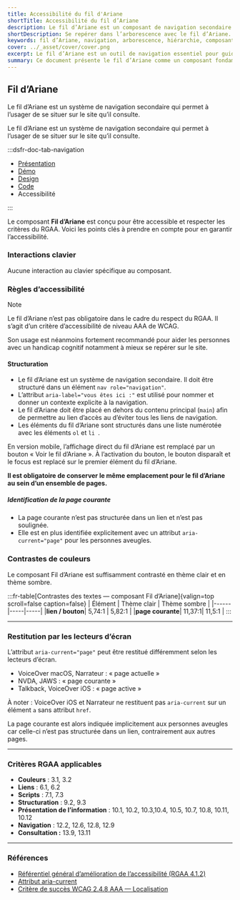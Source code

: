 ```yaml
---
title: Accessibilité du fil d'Ariane
shortTitle: Accessibilité du fil d’Ariane
description: Le fil d’Ariane est un composant de navigation secondaire permettant à l’usager de se repérer dans l’arborescence d’un site et de revenir à un niveau supérieur.
shortDescription: Se repérer dans l’arborescence avec le fil d’Ariane.
keywords: fil d’Ariane, navigation, arborescence, hiérarchie, composant, UX, design system, position, retour, accessibilité
cover: ../_asset/cover/cover.png
excerpt: Le fil d’Ariane est un outil de navigation essentiel pour guider l’usager dans une structure de site complexe. Il indique la position courante et facilite les retours à des pages de niveau supérieur.
summary: Ce document présente le fil d’Ariane comme un composant fondamental de navigation secondaire. Il explique quand l’utiliser, comment le positionner correctement dans la page, les règles de cliquabilité, les restrictions liées au fond et les principes éditoriaux à respecter. Le fil d’Ariane renforce l’orientation de l’usager en lui offrant un repère visuel clair dans l’architecture du site. Ce guide s’adresse aux designers et intégrateurs souhaitant garantir une navigation fluide et cohérente dans des environnements complexes.
---
```


## Fil d’Ariane

Le fil d’Ariane est un système de navigation secondaire qui permet à l’usager de se situer sur le site qu’il consulte.

Le fil d’Ariane est un système de navigation secondaire qui permet à l’usager de se situer sur le site qu’il consulte.

:::dsfr-doc-tab-navigation

- [Présentation](../index.md)
- [Démo](../demo/index.md)
- [Design](../design/index.md)
- [Code](../code/index.md)
- Accessibilité

:::

Le composant **Fil d’Ariane** est conçu pour être accessible et respecter les critères du RGAA. Voici les points clés à prendre en compte pour en garantir l’accessibilité.

### Interactions clavier

Aucune interaction au clavier spécifique au composant.

### Règles d’accessibilité

> [!NOTE]
> Le fil d’Ariane n’est pas obligatoire dans le cadre du respect du RGAA. Il s’agit d’un critère d’accessibilité de niveau AAA de WCAG.
>
> Son usage est néanmoins fortement recommandé pour aider les personnes avec un handicap cognitif notamment à mieux se repérer sur le site.

#### Structuration

- Le fil d’Ariane est un système de navigation secondaire. Il doit être structuré dans un élément `nav role="navigation"`.
- L’attribut `aria-label="vous êtes ici :"` est utilisé pour nommer et donner un contexte explicite à la navigation.
- Le fil d’Ariane doit être placé en dehors du contenu principal (`main`) afin de permettre au lien d’accès au d’éviter tous les liens de navigation.
- Les éléments du fil d’Ariane sont structurés dans une liste numérotée avec les éléments `ol` et `li `.

En version mobile, l’affichage direct du fil d’Ariane est remplacé par un bouton «&nbsp;Voir le fil d’Ariane&nbsp;». À l’activation du bouton, le bouton disparaît et le focus est replacé sur le premier élément du fil d’Ariane.

**Il est obligatoire de conserver le même emplacement pour le fil d’Ariane au sein d’un ensemble de pages.**

##### Identification de la page courante

- La page courante n’est pas structurée dans un lien et n’est pas soulignée.
- Elle est en plus identifiée explicitement avec un attribut `aria-current="page"` pour les personnes aveugles.

### Contrastes de couleurs

Le composant Fil d’Ariane est suffisamment contrasté en thème clair et en thème sombre.

:::fr-table[Contrastes des textes — composant Fil d’Ariane]{valign=top scroll=false caption=false}
| Élément |  Thème clair | Thème sombre |
|------|-----|-----|
|**lien / bouton**| 5,74:1 | 5,82:1 |
|**page courante**| 11,37:1| 11,5:1 |
:::

---

### Restitution par les lecteurs d’écran

L’attribut `aria-current="page"` peut être restitué différemment selon les lecteurs d’écran.

- VoiceOver macOS, Narrateur&nbsp;: «&nbsp;page actuelle&nbsp;»
- NVDA, JAWS&nbsp;: «&nbsp;page courante&nbsp;»
- Talkback, VoiceOver iOS&nbsp;: «&nbsp;page active&nbsp;»

À noter&nbsp;: VoiceOver iOS et Narrateur ne restituent pas `aria-current` sur un élément `a` sans attribut `href`.

La page courante est alors indiquée implicitement aux personnes aveugles car celle-ci n’est pas structurée dans un lien, contrairement aux autres pages.

---

### Critères RGAA applicables

- **Couleurs** : 3.1, 3.2
- **Liens** : 6.1, 6.2
- **Scripts** : 7.1, 7.3
- **Structuration** : 9.2, 9.3
- **Présentation de l’information** : 10.1, 10.2, 10.3,10.4, 10.5, 10.7, 10.8, 10.11, 10.12
- **Navigation** : 12.2, 12.6, 12.8, 12.9
- **Consultation&nbsp;:** 13.9, 13.11

---

### Références

- [Référentiel général d’amélioration de l’accessibilité (RGAA 4.1.2)](https://accessibilite.numerique.gouv.fr/methode/criteres-et-tests/)
- [Attribut aria-current](https://www.w3.org/TR/wai-aria-1.1/#aria-current)
- [Critère de succès WCAG 2.4.8 AAA — Localisation](https://www.w3.org/Translations/WCAG21-fr/#location)
